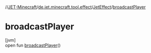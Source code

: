 //[JET-Minecraft](../../../index.md)/[de.jet.minecraft.tool.effect](../index.md)/[JetEffect](index.md)/[broadcastPlayer](broadcast-player.md)

# broadcastPlayer

[jvm]\
open fun [broadcastPlayer](broadcast-player.md)()

